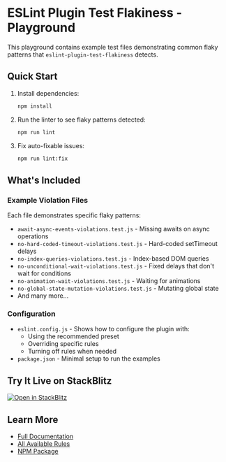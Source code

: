# ESLint Plugin Test Flakiness - Playground

This playground contains example test files demonstrating common flaky patterns that `eslint-plugin-test-flakiness` detects.

## Quick Start

1. Install dependencies:

   ```bash
   npm install
   ```

2. Run the linter to see flaky patterns detected:

   ```bash
   npm run lint
   ```

3. Fix auto-fixable issues:

   ```bash
   npm run lint:fix
   ```

## What's Included

### Example Violation Files

Each file demonstrates specific flaky patterns:

- `await-async-events-violations.test.js` - Missing awaits on async operations
- `no-hard-coded-timeout-violations.test.js` - Hard-coded setTimeout delays
- `no-index-queries-violations.test.js` - Index-based DOM queries
- `no-unconditional-wait-violations.test.js` - Fixed delays that don't wait for conditions
- `no-animation-wait-violations.test.js` - Waiting for animations
- `no-global-state-mutation-violations.test.js` - Mutating global state
- And many more...

### Configuration

- `eslint.config.js` - Shows how to configure the plugin with:
  - Using the recommended preset
  - Overriding specific rules
  - Turning off rules when needed
- `package.json` - Minimal setup to run the examples

## Try It Live on StackBlitz

[![Open in StackBlitz](https://developer.stackblitz.com/img/open_in_stackblitz.svg)](https://stackblitz.com/github/tigredonorte/eslint-plugin-test-flakiness/tree/main/playground)

## Learn More

- [Full Documentation](https://github.com/tigredonorte/eslint-plugin-test-flakiness)
- [All Available Rules](https://github.com/tigredonorte/eslint-plugin-test-flakiness#rules)
- [NPM Package](https://www.npmjs.com/package/eslint-plugin-test-flakiness)
